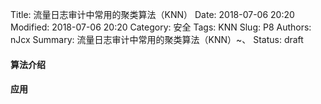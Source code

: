 Title: 流量日志审计中常用的聚类算法（KNN）
Date: 2018-07-06 20:20
Modified: 2018-07-06 20:20
Category: 安全
Tags: KNN
Slug: P8
Authors: nJcx
Summary: 流量日志审计中常用的聚类算法（KNN）~、
Status: draft


#### 算法介绍

#### 应用